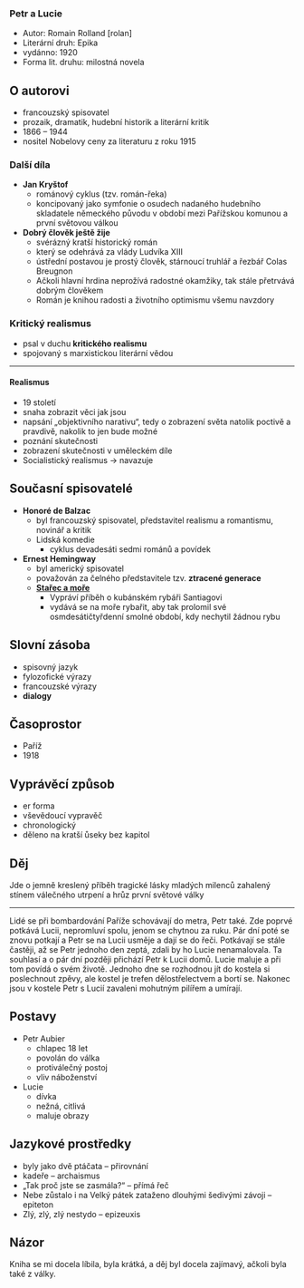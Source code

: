 ### Petr a Lucie

- Autor: Romain Rolland [rolan]
- Literární druh: Epika
- vydánno: 1920
- Forma lit. druhu: milostná novela

## O autorovi

- francouzský spisovatel
- prozaik, dramatik, hudební historik a literární kritik
- 1866 – 1944
- nositel Nobelovy ceny za literaturu z roku 1915

### Další díla

- **Jan Kryštof**
  - románový cyklus (tzv. román-řeka)
  - koncipovaný jako symfonie o osudech nadaného hudebního skladatele německého původu v období mezi Pařížskou komunou a první světovou válkou
- **Dobrý člověk ještě žije**
  - svérázný kratší historický román
  - který se odehrává za vlády Ludvíka XIII
  - ústřední postavou je prostý člověk, stárnoucí truhlář a řezbář Colas Breugnon
  - Ačkoli hlavní hrdina neprožívá radostné okamžiky, tak stále přetrvává dobrým člověkem
  - Román je knihou radosti a životního optimismu všemu navzdory

### Kritický realismus

- psal v duchu **kritického realismu**
- spojovaný s marxistickou literární vědou
<hr/>

#### Realismus

- 19 století
- snaha zobrazit věci jak jsou
- napsání „objektivního narativu“, tedy o zobrazení světa natolik poctivě a pravdivě, nakolik to jen bude možné
- poznání skutečnosti
- zobrazení skutečnosti v uměleckém díle
- Socialistický realismus -> navazuje

## Současní spisovatelé

- **Honoré de Balzac**
  - byl francouzský spisovatel, představitel realismu a romantismu, novinář a kritik
  - Lidská komedie
    - cyklus devadesáti sedmi románů a povídek
- **Ernest Hemingway**
  - byl americký spisovatel
  - považován za čelného představitele tzv. **ztracené generace**
  - **[Stařec a moře](./Starec_a_more.md)**
    - Vypráví příběh o kubánském rybáři Santiagovi
    - vydává se na moře rybařit, aby tak prolomil své osmdesátičtyřdenní smolné období, kdy nechytil žádnou rybu

## Slovní zásoba

- spisovný jazyk
- fylozofické výrazy
- francouzské výrazy
- **dialogy**

## Časoprostor

- Paříž
- 1918

## Vyprávěcí způsob

- er forma
- vševědoucí vypravěč
- chronologický
- děleno na kratší ůseky bez kapitol

## Děj

Jde o jemně kreslený příběh tragické lásky mladých milenců zahalený stínem válečného utrpení a hrůz první světové války

<hr/>

Lidé se při bombardování Paříže schovávají do metra, Petr také. Zde poprvé potkává Lucii, nepromluví spolu, jenom se chytnou za ruku. Pár dní poté se znovu potkají a Petr se na Lucii usměje a dají se do řeči. Potkávají se stále častěji, až se Petr jednoho den zeptá, zdali by ho Lucie nenamalovala. Ta souhlasí a o pár dní později přichází Petr k Lucii domů. Lucie maluje a při tom povídá o svém životě. Jednoho dne se rozhodnou jít do kostela si poslechnout zpěvy, ale kostel je trefen dělostřelectvem a bortí se. Nakonec jsou v kostele Petr s Lucií zavaleni mohutným pilířem a umírají.

## Postavy

- Petr Aubier
  - chlapec 18 let
  - povolán do válka
  - protiválečný postoj
  - vliv náboženství
- Lucie
  - dívka
  - nežná, citlivá
  - maluje obrazy

## Jazykové prostředky

- byly jako dvě ptáčata – přirovnání
- kadeře – archaismus
- „Tak proč jste se zasmála?“ – přímá řeč
- Nebe zůstalo i na Velký pátek zataženo dlouhými šedivými závoji – epiteton
- Zlý, zlý, zlý nestydo – epizeuxis

## Názor

Kniha se mi docela líbila, byla krátká, a děj byl docela zajímavý, ačkoli byla také z války.
